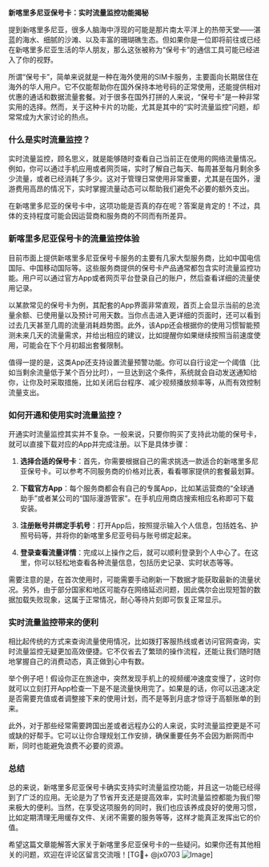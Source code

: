 **新喀里多尼亚保号卡：实时流量监控功能揭秘**

提到新喀里多尼亚，很多人脑海中浮现的可能是那片南太平洋上的热带天堂——湛蓝的海水、细腻的沙滩、以及丰富的珊瑚礁生态。但如果你是一位即将前往或已经在新喀里多尼亚生活的华人朋友，那么这张被称为“保号卡”的通信工具可能已经进入了你的视野。

所谓“保号卡”，简单来说就是一种在海外使用的SIM卡服务，主要面向长期居住在海外的华人用户。它不仅能帮助你在国外保持本地号码的正常使用，还能提供相对优惠的通话和数据流量套餐。对于很多在国外打拼的人来说，“保号卡”是一种非常实用的选择。然而，关于这种卡片的功能，尤其是其中的“实时流量监控”问题，却常常成为大家讨论的热点。

### 什么是实时流量监控？

实时流量监控，顾名思义，就是能够随时查看自己当前正在使用的网络流量情况。例如，你可以通过手机应用或者网页端，实时了解自己每天、每周甚至每月剩余多少流量，或者已经消耗了多少。这对于管理日常使用非常重要，尤其是在国外，漫游费用高昂的情况下，实时掌握流量动态可以帮助我们避免不必要的额外支出。

在新喀里多尼亚的保号卡中，这项功能是否真的存在呢？答案是肯定的！不过，具体的支持程度可能会因运营商和服务商的不同而有所差异。

### 新喀里多尼亚保号卡的流量监控体验

目前市面上提供新喀里多尼亚保号卡服务的主要有几家大型服务商，比如中国电信国际、中国移动国际等。这些服务商提供的保号卡产品通常都包含实时流量监控功能。用户可以通过官方App或者网页平台登录自己的账户，然后查看详细的流量使用记录。

以某款常见的保号卡为例，其配套的App界面非常直观，首页上会显示当前的总流量余额、已使用量以及预计可用天数。当你点击进入更详细的页面时，还可以看到过去几天甚至几周的流量消耗趋势图。此外，该App还会根据你的使用习惯智能预测未来几天的流量需求，并给出相应的建议，比如提醒你如果继续按照当前速度使用，可能会在下个月初超出套餐限制。

值得一提的是，这类App还支持设置流量预警功能。你可以自行设定一个阈值（比如当剩余流量低于某个百分比时），一旦达到这个条件，系统就会自动发送通知给你，让你及时采取措施，比如关闭后台程序、减少视频播放频率等，从而有效控制流量支出。

### 如何开通和使用实时流量监控？

开通实时流量监控其实并不复杂。一般来说，只要你购买了支持此功能的保号卡，就可以直接下载对应的App并完成注册。以下是具体步骤：

1. **选择合适的保号卡**：首先，你需要根据自己的需求挑选一款适合的新喀里多尼亚保号卡。可以参考不同服务商的价格对比表，看看哪家提供的套餐最划算。
   
2. **下载官方App**：每个服务商都会有自己的专属App，比如某运营商的“全球通助手”或者某公司的“国际漫游管家”。在手机应用商店搜索相应名称即可下载安装。

3. **注册账号并绑定手机号**：打开App后，按照提示输入个人信息，包括姓名、护照号码等，并将你的新喀里多尼亚号码与账号绑定起来。

4. **登录查看流量详情**：完成以上操作之后，就可以顺利登录到个人中心了。在这里，你可以轻松地查看各种流量信息，包括历史记录、实时状态等等。

需要注意的是，在首次使用时，可能需要手动刷新一下数据才能获取最新的流量状况。另外，由于部分国家和地区可能存在网络延迟问题，因此偶尔会出现短暂的数据加载失败现象，这属于正常情况，耐心等待片刻即可恢复正常显示。

### 实时流量监控带来的便利

相比起传统的方式来查询流量使用情况，比如拨打客服热线或者访问官网查询，实时流量监控无疑更加高效便捷。它不仅省去了繁琐的操作流程，还能让我们随时随地掌握自己的消费动态，真正做到心中有数。

举个例子吧！假设你正在旅途中，突然发现手机上的视频缓冲速度变慢了，这时你就可以立刻打开App检查一下是不是流量快用完了。如果是的话，你可以迅速决定是否需要充值或者调整接下来的使用计划，而不是等到月底才惊讶于高额账单的到来。

此外，对于那些经常需要跨国出差或者远程办公的人来说，实时流量监控更是不可或缺的好帮手。它可以让你合理规划工作安排，确保重要任务不会因为断网而中断，同时也能避免浪费不必要的资源。

### 总结

总的来说，新喀里多尼亚保号卡确实支持实时流量监控功能，并且这一功能已经得到了广泛的应用。无论是为了节省开支还是提高效率，实时流量监控都能为我们带来极大的便利。当然，在享受这项服务的同时，我们也应该养成良好的使用习惯，比如定期清理无用缓存文件、关闭不需要的服务等等，这样才能真正发挥出它的价值。

希望这篇文章能解答大家关于新喀里多尼亚保号卡的一些疑问。如果你还有其他相关的问题，欢迎在评论区留言交流哦！[TG💪+ @jx0703 ![Image](https://github.com/user-attachments/assets/dbca1d08-cadb-493c-b0ec-ad6f7a83f270)]